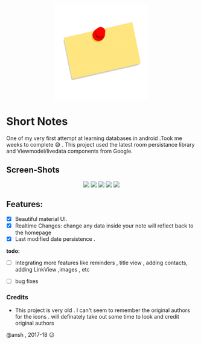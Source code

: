 <P align=center>
<img src="https://github.com/chaostools/ShortNotes/blob/master/app/src/main/ic_launcher-web.png" width="250px" height="250px">
</P>

# Short Notes
One of my very first attempt at learning databases in android .Took me weeks to complete 😅 . This project used the latest room persistance library and Viewmodel/livedata components from Google.
## Screen-Shots
<p align=center>
  <img src="https://github.com/chaostools/Baby-Browser/blob/master/Snaps/snap_1.png" width="250" height 600 />  
  <img src="https://github.com/chaostools/Baby-Browser/blob/master/Snaps/snap_4.png" width="250" height 600 />  
  <img src="https://github.com/chaostools/Baby-Browser/blob/master/Snaps/snap_5.png" width="250" height 600 />  
  <img src="https://github.com/chaostools/Baby-Browser/blob/master/Snaps/snap_3.png" width="250" height 600 />  
  <img src="https://github.com/chaostools/Baby-Browser/blob/master/Snaps/snap_2.png" width="250" height 600 />  
</p>

## Features:
 * [x] Beautiful material UI.
 * [X] Realtime Changes: change any data inside your note will reflect back to the homepage                    
 * [X] Last modified date persistence .                                                               

 **todo:**

 * [ ] Integrating more features like reminders , title view , adding contacts, adding LinkView ,images , etc
 * [ ] bug fixes
   


### Credits
- This project is very old . I can't seem to remember the original authors for the icons . will definately take out some time to look and credit original authors


@ansh , 2017-18 😉


